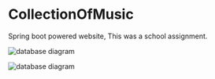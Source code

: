 # CollectionOfMusic
Spring boot powered website, This was a school assignment. 

![database diagram](https://lh3.googleusercontent.com/VI8DBccEiewvmjTAOfu6r9QxQlcgMWH5MsBgI_W7P4EZxTJQ7-BDPe8pNAbM_l7pESNPMRGvg9XzSDY-bGvSXU_IEuzRv_EjHy5KY8dxkN0lmS5AxBk_fs8zDQXnngr_GbAk4sLxtA=w2400)

![database diagram](https://lh3.googleusercontent.com/2KR5MRs5xWO43nPtGoYcg4zQgc_gNCTLVz_lOGky1Dc-ftwsOSR8JGXE5wF3qwblgpDtjrL1R8hr4jainy8xRwIeEbYYRHOz4mhZm51w8wBAQFdaVE4bL9z6egm-IRkulAOHKTlxfA=w2400)
